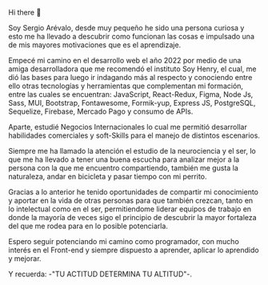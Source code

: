 Hi there 👋

Soy Sergio Arévalo, desde muy pequeño he sido una persona curiosa y esto me ha llevado a descubrir como funcionan las cosas e impulsado una de mis mayores motivaciones que es el aprendizaje. 

Empecé mi camino en el desarrollo web el año 2022 por medio de una amiga desarrolladora que me recomendó el instituto Soy Henry, el cual, me dió las bases para luego ir indagando más al respecto y conociendo entre ello otras tecnologías y herramientas que complementan mi formación, entre las cuales se encuentran: JavaScript, React-Redux, Figma, Node Js, Sass, MUI, Bootstrap, Fontawesome, Formik-yup, Express JS, PostgreSQL, Sequelize, Firebase, Mercado Pago y consumo de APIs.

Aparte, estudié Negocios Internacionales lo cual me permitió desarrollar habilidades comerciales y soft-Skills para el manejo de distintos escenarios. 

Siempre me ha llamado la atención el estudio de la neurociencia y el ser, lo que me ha llevado a tener una buena escucha para analizar mejor a la persona con la que me encuentro compartiendo, también me gusta la naturaleza, andar en bicicleta y pasar tiempo con mi perrito. 

Gracias a lo anterior he tenido oportunidades de compartir mi conocimiento y aportar en la vida de otras personas para que también crezcan, tanto en lo intelectual como en el ser, permitiendome liderar equipos de trabajo en donde la mayoría de veces sigo el principio de descubrir la mayor fortaleza del que me rodea para en lo posible potenciarla.

Espero seguir potenciando mi camino como programador, con mucho interés en el Front-end y siempre dispuesto a aprender, aplicar lo aprendido y mejorar. 

Y recuerda: -"TU ACTITUD DETERMINA TU ALTITUD"-.


